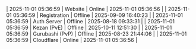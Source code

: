 | 2025-11-01 05:36:59 | Website | Online | 2025-11-01 05:36:56 |
| 2025-11-01 05:36:59 | Registration | Offline | 2025-09-09 16:40:23 |
| 2025-11-01 05:36:59 | Auth Server | Offline | 2025-08-18 09:33:31 |
| 2025-11-01 05:36:59 | Kezan (PvE) | Offline | 2025-10-11 12:51:30 |
| 2025-11-01 05:36:59 | Gurubashi (PvP) | Offline | 2025-08-23 21:44:06 |
| 2025-11-01 05:36:59 | Cloudflare | Online | 2025-11-01 05:36:56 |
